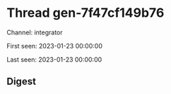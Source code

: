 # Thread gen-7f47cf149b76
Channel: integrator

First seen: 2023-01-23 00:00:00

Last seen: 2023-01-23 00:00:00

## Digest


